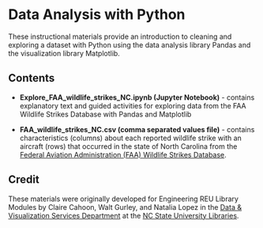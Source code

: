 # Data Analysis with Python

These instructional materials provide an introduction to cleaning and exploring a dataset with Python using the data analysis library Pandas and the visualization library Matplotlib.

## Contents

- **Explore_FAA_wildlife_strikes_NC.ipynb (Jupyter Notebook)** - contains explanatory text and guided activities for exploring data from the FAA Wildlife Strikes Database with Pandas and Matplotlib

- **FAA_wildlife_strikes_NC.csv (comma separated values file)** - contains characteristics (columns) about each reported wildlife strike with an aircraft (rows) that occurred in the state of North Carolina from the [Federal Aviation Administration (FAA) Wildlife Strikes Database](https://wildlife.faa.gov/search).

## Credit

These materials were originally developed for Engineering REU Library Modules by Claire Cahoon, Walt Gurley, and Natalia Lopez in the [Data & Visualization Services Department](https://www.lib.ncsu.edu/department/data-visualization-services) at the [NC State University Libraries](https://www.lib.ncsu.edu/).

